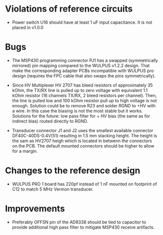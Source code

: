 
# Violations of reference circuits
- Power switch U16 should have at least 1 uF input capacitance. It is not placed in v1.0.0

# Bugs
- The MSP430 programming connector PJ1 has a swapped (symmetrically mirrored) pin mapping compared to the WULPUS v1.2.2 design.
 That make the corresponding adapter PCBs incompatible with WULPUS pro design (requires the FPC cable that also swaps the pins symmetrically).

- Since HV Multiplexer HV 2707 has bleed resistors of approximately 35 kOhm, the TX/RX line is pulled up to zero voltage with equivalent 1.1 kOhm resistor (16 channels TX/RX, 2 bleed resistors per channel). Then, the line is pulled low and 100 kOhm resistor pull up to high voltage is not enough. Solution could be to remove R23 and solder RGND to +HV with a wire. In this case the biasing is not the most stable but it works. Solutions for the future: low pass filter for + HV bias (the same as for indirect bias) routed directly to RGND.

- Transducer connector J1 and J2 uses the smallest available connector DF40C-40DS-0.4V(51) resulting in 1.5 mm stacking height. The height is the sam as HV2707 heigh which is located in betwenn the connectors on the PCB. The default mounted connectors should be higher to allow for a margin.


# Changes to the reference design
- WULPUS PRO 1 board has 220pf instead of 1 nF mounted on footprint of C12 to match 5 MHz Vermon transducer.

# Improvements

- Preferably OFFSN pin of the AD8338 should be tied to capacitor to provide additional high pass filter to mitigate MSP430 receive artifacts.